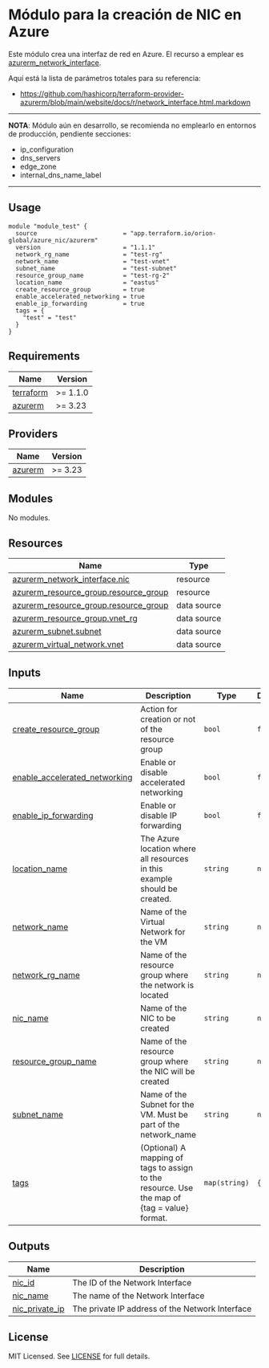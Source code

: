 # Módulo para la creación de NIC en Azure
Este módulo crea una interfaz de red en Azure. El recurso a emplear es [azurerm_network_interface](https://registry.terraform.io/providers/hashicorp/azurerm/latest/docs/resources/network_interface).

Aquí está la lista de parámetros totales para su referencia:
* https://github.com/hashicorp/terraform-provider-azurerm/blob/main/website/docs/r/network_interface.html.markdown

---
**NOTA**: Módulo aún en desarrollo, se recomienda no emplearlo en entornos de producción, pendiente secciones:
  * ip_configuration 
  * dns_servers 
  * edge_zone 
  * internal_dns_name_label 
---

## Usage

```hcl
module "module_test" {
  source                        = "app.terraform.io/orion-global/azure_nic/azurerm"
  version                       = "1.1.1"
  network_rg_name               = "test-rg"
  network_name                  = "test-vnet"
  subnet_name                   = "test-subnet"
  resource_group_name           = "test-rg-2"
  location_name                 = "eastus"
  create_resource_group         = true
  enable_accelerated_networking = true
  enable_ip_forwarding          = true
  tags = {
    "test" = "test"
  }
}

```

<!-- BEGIN_TF_DOCS -->
## Requirements

| Name                                                                      | Version  |
| ------------------------------------------------------------------------- | -------- |
| <a name="requirement_terraform"></a> [terraform](#requirement\_terraform) | >= 1.1.0 |
| <a name="requirement_azurerm"></a> [azurerm](#requirement\_azurerm)       | >= 3.23  |

## Providers

| Name                                                          | Version |
| ------------------------------------------------------------- | ------- |
| <a name="provider_azurerm"></a> [azurerm](#provider\_azurerm) | >= 3.23 |

## Modules

No modules.

## Resources

| Name                                                                                                                                       | Type        |
| ------------------------------------------------------------------------------------------------------------------------------------------ | ----------- |
| [azurerm_network_interface.nic](https://registry.terraform.io/providers/hashicorp/azurerm/latest/docs/resources/network_interface)         | resource    |
| [azurerm_resource_group.resource_group](https://registry.terraform.io/providers/hashicorp/azurerm/latest/docs/resources/resource_group)    | resource    |
| [azurerm_resource_group.resource_group](https://registry.terraform.io/providers/hashicorp/azurerm/latest/docs/data-sources/resource_group) | data source |
| [azurerm_resource_group.vnet_rg](https://registry.terraform.io/providers/hashicorp/azurerm/latest/docs/data-sources/resource_group)        | data source |
| [azurerm_subnet.subnet](https://registry.terraform.io/providers/hashicorp/azurerm/latest/docs/data-sources/subnet)                         | data source |
| [azurerm_virtual_network.vnet](https://registry.terraform.io/providers/hashicorp/azurerm/latest/docs/data-sources/virtual_network)         | data source |

## Inputs

| Name                                                                                                                          | Description                                                                                  | Type          | Default | Required |
| ----------------------------------------------------------------------------------------------------------------------------- | -------------------------------------------------------------------------------------------- | ------------- | ------- | :------: |
| <a name="input_create_resource_group"></a> [create\_resource\_group](#input\_create\_resource\_group)                         | Action for creation or not of the resource group                                             | `bool`        | `false` |    no    |
| <a name="input_enable_accelerated_networking"></a> [enable\_accelerated\_networking](#input\_enable\_accelerated\_networking) | Enable or disable accelerated networking                                                     | `bool`        | `false` |    no    |
| <a name="input_enable_ip_forwarding"></a> [enable\_ip\_forwarding](#input\_enable\_ip\_forwarding)                            | Enable or disable IP forwarding                                                              | `bool`        | `false` |    no    |
| <a name="input_location_name"></a> [location\_name](#input\_location\_name)                                                   | The Azure location where all resources in this example should be created.                    | `string`      | `null`  |    no    |
| <a name="input_network_name"></a> [network\_name](#input\_network\_name)                                                      | Name of the Virtual Network for the VM                                                       | `string`      | `null`  |    no    |
| <a name="input_network_rg_name"></a> [network\_rg\_name](#input\_network\_rg\_name)                                           | Name of the resource group where the network is located                                      | `string`      | `null`  |    no    |
| <a name="input_nic_name"></a> [nic\_name](#input\_nic\_name)                                                                  | Name of the NIC to be created                                                                | `string`      | `null`  |    no    |
| <a name="input_resource_group_name"></a> [resource\_group\_name](#input\_resource\_group\_name)                               | Name of the resource group where the NIC will be created                                     | `string`      | `null`  |    no    |
| <a name="input_subnet_name"></a> [subnet\_name](#input\_subnet\_name)                                                         | Name of the Subnet for the VM. Must be part of the network\_name                             | `string`      | `null`  |    no    |
| <a name="input_tags"></a> [tags](#input\_tags)                                                                                | (Optional) A mapping of tags to assign to the resource. Use the map of {tag = value} format. | `map(string)` | `{}`    |    no    |

## Outputs

| Name                                                                               | Description                                     |
| ---------------------------------------------------------------------------------- | ----------------------------------------------- |
| <a name="output_nic_id"></a> [nic\_id](#output\_nic\_id)                           | The ID of the Network Interface                 |
| <a name="output_nic_name"></a> [nic\_name](#output\_nic\_name)                     | The name of the Network Interface               |
| <a name="output_nic_private_ip"></a> [nic\_private\_ip](#output\_nic\_private\_ip) | The private IP address of the Network Interface |
<!-- END_TF_DOCS -->

## License

MIT Licensed. See [LICENSE](https://github.com/orion-global/terraform-module-template/tree/prod/LICENSE) for full details.